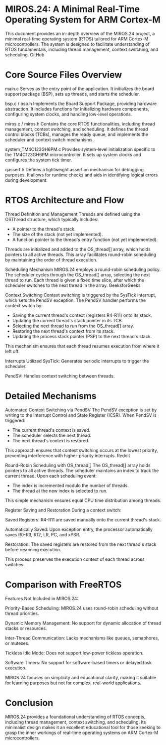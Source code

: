 # MIROS.24: A Minimal Real-Time Operating System for ARM Cortex-M

This document provides an in-depth overview of the MIROS.24 project, a minimal real-time operating system (RTOS) tailored for ARM Cortex-M microcontrollers. The system is designed to facilitate understanding of RTOS fundamentals, including thread management, context switching, and scheduling.
GitHub

# Core Source Files Overview
main.c
Serves as the entry point of the application. It initializes the board support package (BSP), sets up threads, and starts the scheduler.

bsp.c / bsp.h
Implements the Board Support Package, providing hardware abstraction. It includes functions for initializing hardware components, configuring system clocks, and handling low-level operations.

miros.c / miros.h
Contains the core RTOS functionalities, including thread management, context switching, and scheduling. It defines the thread control blocks (TCBs), manages the ready queue, and implements the scheduler and context switch mechanisms.

system_TM4C123GH6PM.c
Provides system-level initialization specific to the TM4C123GH6PM microcontroller. It sets up system clocks and configures the system tick timer.

qassert.h
Defines a lightweight assertion mechanism for debugging purposes. It allows for runtime checks and aids in identifying logical errors during development.

# RTOS Architecture and Flow
Thread Definition and Management
Threads are defined using the OSThread structure, which typically includes:

- A pointer to the thread's stack.
- The size of the stack (not yet implemented).
- A function pointer to the thread's entry function (not yet implemented).

Threads are initialized and added to the OS_thread[] array, which holds pointers to all active threads. This array facilitates round-robin scheduling by maintaining the order of thread execution.

Scheduling Mechanism
MIROS.24 employs a round-robin scheduling policy. The scheduler cycles through the OS_thread[] array, selecting the next thread to run. Each thread is given a fixed time slice, after which the scheduler switches to the next thread in the array.
GeeksforGeeks

Context Switching
Context switching is triggered by the SysTick interrupt, which sets the PendSV exception. The PendSV handler performs the context switch by:

- Saving the current thread's context (registers R4-R11) onto its stack.
- Updating the current thread's stack pointer in its TCB.
- Selecting the next thread to run from the OS_thread[] array.
- Restoring the next thread's context from its stack.
- Updating the process stack pointer (PSP) to the next thread's stack.

This mechanism ensures that each thread resumes execution from where it left off.

Interrupts Utilized
SysTick: Generates periodic interrupts to trigger the scheduler.

PendSV: Handles context switching between threads.

# Detailed Mechanisms
Automated Context Switching via PendSV
The PendSV exception is set by writing to the Interrupt Control and State Register (ICSR). When PendSV is triggered:

- The current thread's context is saved.
- The scheduler selects the next thread.
- The next thread's context is restored.

This approach ensures that context switching occurs at the lowest priority, preventing interference with higher-priority interrupts.
Reddit

Round-Robin Scheduling with OS_thread[]
The OS_thread[] array holds pointers to all active threads. The scheduler maintains an index to track the current thread. Upon each scheduling event:

- The index is incremented modulo the number of threads.
- The thread at the new index is selected to run.

This simple mechanism ensures equal CPU time distribution among threads.

Register Saving and Restoration
During a context switch:

Saved Registers: R4-R11 are saved manually onto the current thread's stack.

Automatically Saved: Upon exception entry, the processor automatically saves R0-R3, R12, LR, PC, and xPSR.

Restoration: The saved registers are restored from the next thread's stack before resuming execution.

This process preserves the execution context of each thread across switches.

# Comparison with FreeRTOS
Features Not Included in MIROS.24:

Priority-Based Scheduling: MIROS.24 uses round-robin scheduling without thread priorities.

Dynamic Memory Management: No support for dynamic allocation of thread stacks or resources.

Inter-Thread Communication: Lacks mechanisms like queues, semaphores, or mutexes.

Tickless Idle Mode: Does not support low-power tickless operation.

Software Timers: No support for software-based timers or delayed task execution.

MIROS.24 focuses on simplicity and educational clarity, making it suitable for learning purposes but not for complex, real-world applications.

# Conclusion
MIROS.24 provides a foundational understanding of RTOS concepts, including thread management, context switching, and scheduling. Its minimalist design makes it an excellent educational tool for those seeking to grasp the inner workings of real-time operating systems on ARM Cortex-M microcontrollers.
